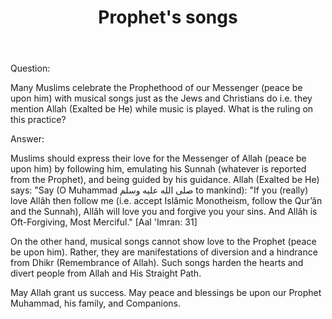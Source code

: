 ﻿---
layout: post
title: "Prophet's songs"
publisher: "alsalafiyyah@icloud.com"
category: sufism, mawlid
source: "Fatwas of the Permanent Committee of KSA no. 18440-2"
hijri: Dhul-Qa'dah 20, 1441 AH
shaykhs: 
 - Shaykh Ibn Baz
 - Shaykh Abdul-Aziz Aal Al-Shaykh
 - Shaykh Salih Fawzan
 - Shaykh Abdullah ibn Ghudayyan
 - Shaykh Bakr abu Zayd
---

Question: 

Many Muslims celebrate the Prophethood of our Messenger (peace be upon him) with musical songs just as the Jews and Christians do i.e. they mention Allah (Exalted be He) while music is played. What is the ruling on this practice? 

Answer: 

Muslims should express their love for the Messenger of Allah (peace be upon him) by following him, emulating his Sunnah (whatever is reported from the Prophet), and being guided by his guidance. Allah (Exalted be He) says: "Say (O Muhammad صلى الله عليه وسلم to mankind): "If you (really) love Allâh then follow me (i.e. accept Islâmic Monotheism, follow the Qur’ân and the Sunnah), Allâh will love you and forgive you your sins. And Allâh is Oft-Forgiving, Most Merciful." [Aal 'Imran: 31]

On the other hand, musical songs cannot show love to the Prophet (peace be upon him). Rather, they are manifestations of diversion and a hindrance from Dhikr (Remembrance of Allah). Such songs harden the hearts and divert people from Allah and His Straight Path.

May Allah grant us success. May peace and blessings be upon our Prophet Muhammad, his family, and Companions. 

[^1]: Sahih Muslim (Book on Friday, no. 867); Sunan An-Nasa'i (Book on the two `Eid Prayers, no. 1578); Musnad Ahmad p. 3/371; Sunan ad-Darimi (Introduction, no. 206.)
